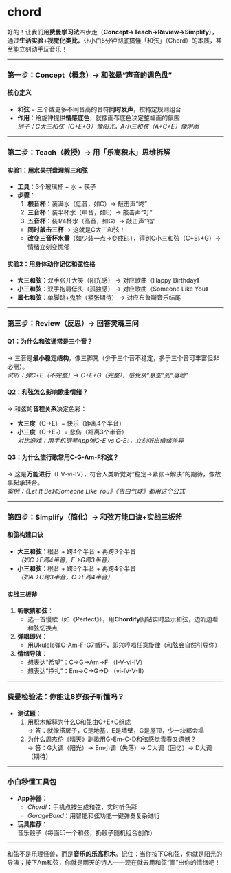 # chord

好的！让我们用**费曼学习法**四步走（**Concept→Teach→Review→Simplify**），通过**生活实验+视觉化类比**，让小白5分钟彻底搞懂「和弦」（Chord）的本质，甚至能立刻动手玩音乐！

---

### **第一步：Concept（概念）→ 和弦是“声音的调色盘”**
#### **核心定义**
- **和弦** = 三个或更多不同音高的音符**同时发声**，按特定规则组合  
- **作用**：给旋律提供**情感底色**，就像画布底色决定整幅画的氛围  
  *例子：C大三和弦（C+E+G）像阳光，A小三和弦（A+C+E）像阴雨*

---

### **第二步：Teach（教授）→ 用「乐高积木」思维拆解**
#### **实验1：用水果拼盘理解三和弦**
- **工具**：3个玻璃杯 + 水 + 筷子  
- **步骤**：  
  1. **根音杯**：装满水（低音，如C）→ 敲击声“咚”  
  2. **三音杯**：装半杯水（中音，如E）→ 敲击声“叮”  
  3. **五音杯**：装1/4杯水（高音，如G）→ 敲击声“铛”  
  - **同时敲击三杯** → 这就是C大三和弦！  
  - **改变三音杯水量**（如少装一点→变成E♭），得到C小三和弦（C+E♭+G）→ 情绪立刻变忧郁  

#### **实验2：用身体动作记忆和弦性格**
- **大三和弦**：双手张开大笑（阳光感） → 对应歌曲《Happy Birthday》  
- **小三和弦**：双手抱肩低头（孤独感） → 对应歌曲《Someone Like You》  
- **属七和弦**：单脚跳+鬼脸（紧张期待） → 对应布鲁斯音乐结尾  

---

### **第三步：Review（反思）→ 回答灵魂三问**
#### **Q1：为什么和弦通常是三个音？**  
→ 三音是**最小稳定结构**，像三脚凳（少于三个音不稳定，多于三个音可丰富但非必需）。  
*试听：弹C+E（不完整）→ C+E+G（完整），感受从“悬空”到“落地”*

#### **Q2：和弦怎么影响歌曲情绪？**  
→ 和弦的**音程关系**决定色彩：  
- **大三度**（C→E）= 快乐（距离4个半音）  
- **小三度**（C→E♭）= 悲伤（距离3个半音）  
*对比游戏：用手机钢琴App弹C-E vs C-E♭，立刻听出情绪差异*

#### **Q3：为什么流行歌常用C-G-Am-F和弦？**  
→ 这是**万能进行**（I-V-vi-IV），符合人类听觉对“稳定→紧张→解决”的期待，像故事起承转合。  
*案例：《Let It Be》《Someone Like You》《告白气球》都用这个公式*

---

### **第四步：Simplify（简化）→ 和弦万能口诀+实战三板斧**
#### **和弦构建口诀**  
- **大三和弦**：根音 + 跨4个半音 + 再跨3个半音  
  *（如C→E跨4半音，E→G跨3半音）*  
- **小三和弦**：根音 + 跨3个半音 + 再跨4个半音  
  *（如A→C跨3半音，C→E跨4半音）*  

#### **实战三板斧**  
1. **听歌猜和弦**：  
   - 选一首慢歌（如《Perfect》），用**Chordify**网站实时显示和弦，边听边看和弦切换点  
2. **弹唱即兴**：  
   - 用Ukulele弹C-Am-F-G7循环，即兴哼唱任意旋律（和弦会自然引导你）  
3. **情绪导演**：  
   - 想表达“希望”：C→G→Am→F （I-V-vi-IV）  
   - 想表达“挣扎”：Em→C→G→D （vi-IV-V-II）  

---

### **费曼检验法：你能让8岁孩子听懂吗？**
- **测试题**：  
  1. 用积木解释为什么C和弦由C+E+G组成  
  → 答：就像搭房子，C是地基，E是墙壁，G是屋顶，少一块都会塌  
  2. 为什么周杰伦《晴天》副歌用G-Em-C-D和弦感觉青春又遗憾？  
  → 答：G大调（阳光）→ Em小调（失落）→ C大调（回忆）→ D大调（期待）  

---

### **小白秒懂工具包**  
- **App神器**：  
  - *Chord!*：手机点按生成和弦，实时听色彩  
  - *GarageBand*：用智能和弦功能一键弹奏复杂进行  
- **玩具推荐**：  
  音乐骰子（每面印一个和弦，扔骰子随机组合创作）  

---

和弦不是乐理怪兽，而是**音乐的乐高积木**。记住：当你按下C和弦，你就是阳光的导演；按下Am和弦，你就是雨天的诗人——现在就去用和弦“画”出你的情绪吧！

